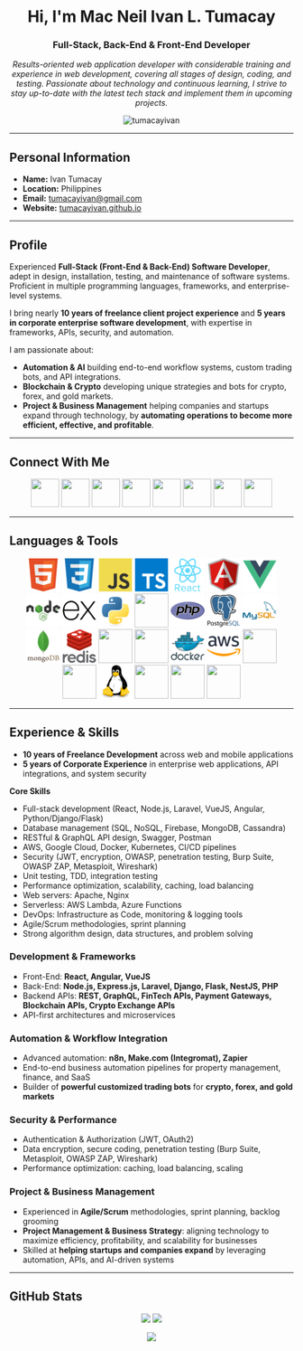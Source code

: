 <h1 align="center">Hi, I'm Mac Neil Ivan L. Tumacay</h1>
<h3 align="center">Full-Stack, Back-End & Front-End Developer</h3>

<p align="center">
  <em>Results-oriented web application developer with considerable training and experience in web development, covering all stages of design, coding, and testing. Passionate about technology and continuous learning, I strive to stay up-to-date with the latest tech stack and implement them in upcoming projects.</em>
</p>

<p align="center">
  <img src="https://komarev.com/ghpvc/?username=tumacayivan&label=Profile%20views&color=0e75b6&style=flat" alt="tumacayivan" />
</p>

---

## Personal Information
- **Name:** Ivan Tumacay  
- **Location:** Philippines  
- **Email:** tumacayivan@gmail.com  
- **Website:** [tumacayivan.github.io](https://tumacayivan.github.io)  

---

## Profile
Experienced **Full-Stack (Front-End & Back-End) Software Developer**, adept in design, installation, testing, and maintenance of software systems.  
Proficient in multiple programming languages, frameworks, and enterprise-level systems.  

I bring nearly **10 years of freelance client project experience** and **5 years in corporate enterprise software development**, with expertise in frameworks, APIs, security, and automation.  

I am passionate about:  
- **Automation & AI** building end-to-end workflow systems, custom trading bots, and API integrations.  
- **Blockchain & Crypto** developing unique strategies and bots for crypto, forex, and gold markets.  
- **Project & Business Management** helping companies and startups expand through technology, by **automating operations to become more efficient, effective, and profitable**.  


---

## Connect With Me
<div align="center">
  <a href="https://github.com/tumacayivan" target="blank"><img src="https://cdn.jsdelivr.net/gh/devicons/devicon/icons/github/github-original.svg" height="50" width="50"/></a>
  <a href="https://linkedin.com/in/ivan-tumacay" target="blank"><img src="https://raw.githubusercontent.com/rahuldkjain/github-profile-readme-generator/master/src/images/icons/Social/linked-in-alt.svg" height="50" width="50"/></a>
  <a href="https://twitter.com/" target="blank"><img src="https://raw.githubusercontent.com/rahuldkjain/github-profile-readme-generator/master/src/images/icons/Social/twitter.svg" height="50" width="50"/></a>
  <a href="https://facebook.com/" target="blank"><img src="https://raw.githubusercontent.com/rahuldkjain/github-profile-readme-generator/master/src/images/icons/Social/facebook.svg" height="50" width="50"/></a>
  <a href="https://instagram.com/" target="blank"><img src="https://raw.githubusercontent.com/rahuldkjain/github-profile-readme-generator/master/src/images/icons/Social/instagram.svg" height="50" width="50"/></a>
  <a href="https://youtube.com/" target="blank"><img src="https://raw.githubusercontent.com/rahuldkjain/github-profile-readme-generator/master/src/images/icons/Social/youtube.svg" height="50" width="50"/></a>
  <a href="mailto:tumacayivan@gmail.com" target="blank"><img src="https://cdn-icons-png.flaticon.com/512/732/732200.png" height="50" width="50"/></a>
  <a href="https://tumacayivan.github.io" target="blank"><img src="https://cdn-icons-png.flaticon.com/512/841/841364.png" height="50" width="50"/></a>
</div>

---

## Languages & Tools
<div align="center">
  <img src="https://raw.githubusercontent.com/devicons/devicon/master/icons/html5/html5-original.svg" height="60" width="60"/>
  <img src="https://raw.githubusercontent.com/devicons/devicon/master/icons/css3/css3-original.svg" height="60" width="60"/>
  <img src="https://raw.githubusercontent.com/devicons/devicon/master/icons/javascript/javascript-original.svg" height="60" width="60"/>
  <img src="https://raw.githubusercontent.com/devicons/devicon/master/icons/typescript/typescript-original.svg" height="60" width="60"/>
  <img src="https://raw.githubusercontent.com/devicons/devicon/master/icons/react/react-original-wordmark.svg" height="60" width="60"/>
  <img src="https://raw.githubusercontent.com/devicons/devicon/master/icons/angularjs/angularjs-original.svg" height="60" width="60"/>
  <img src="https://raw.githubusercontent.com/devicons/devicon/master/icons/vuejs/vuejs-original.svg" height="60" width="60"/>
  <img src="https://raw.githubusercontent.com/devicons/devicon/master/icons/nodejs/nodejs-original-wordmark.svg" height="60" width="60"/>
  <img src="https://raw.githubusercontent.com/devicons/devicon/master/icons/express/express-original.svg" height="60" width="60"/>
  <img src="https://raw.githubusercontent.com/devicons/devicon/master/icons/python/python-original.svg" height="60" width="60"/>
  <img src="https://cdn.worldvectorlogo.com/logos/django.svg" height="60" width="60"/>
  <!-- <img src="https://www.vectorlogo.zone/logos/pocoo_flask/pocoo_flask-icon.svg" height="60" width="60"/> -->
  <img src="https://raw.githubusercontent.com/devicons/devicon/master/icons/php/php-original.svg" height="60" width="60"/>
  <!-- <img src="https://raw.githubusercontent.com/devicons/devicon/master/icons/laravel/laravel-plain-wordmark.svg" height="60" width="60"/> -->
  <img src="https://raw.githubusercontent.com/devicons/devicon/master/icons/postgresql/postgresql-original-wordmark.svg" height="60" width="60"/>
  <img src="https://raw.githubusercontent.com/devicons/devicon/master/icons/mysql/mysql-original-wordmark.svg" height="60" width="60"/>
  <img src="https://raw.githubusercontent.com/devicons/devicon/master/icons/mongodb/mongodb-original-wordmark.svg" height="60" width="60"/>
  <img src="https://raw.githubusercontent.com/devicons/devicon/master/icons/redis/redis-original-wordmark.svg" height="60" width="60"/>
  <img src="https://www.vectorlogo.zone/logos/graphql/graphql-icon.svg" height="60" width="60"/>
  <img src="https://www.vectorlogo.zone/logos/getpostman/getpostman-icon.svg" height="60" width="60"/>
  <img src="https://raw.githubusercontent.com/devicons/devicon/master/icons/docker/docker-original-wordmark.svg" height="60" width="60"/>
  <!-- <img src="https://cdn.worldvectorlogo.com/logos/kubernetes.svg" height="60" width="60"/> -->
  <img src="https://raw.githubusercontent.com/devicons/devicon/master/icons/amazonwebservices/amazonwebservices-original-wordmark.svg" height="60" width="60"/>
  <img src="https://www.vectorlogo.zone/logos/google_cloud/google_cloud-icon.svg" height="60" width="60"/>
  <img src="https://www.vectorlogo.zone/logos/firebase/firebase-icon.svg" height="60" width="60"/>
  <img src="https://raw.githubusercontent.com/devicons/devicon/master/icons/linux/linux-original.svg" height="60" width="60"/>
  <img src="https://www.vectorlogo.zone/logos/gnu_bash/gnu_bash-icon.svg" height="60" width="60"/>
  <img src="https://www.vectorlogo.zone/logos/git-scm/git-scm-icon.svg" height="60" width="60"/>
  <img src="https://www.vectorlogo.zone/logos/figma/figma-icon.svg" height="60" width="60"/>
</div>

---

## Experience & Skills
- **10 years of Freelance Development** across web and mobile applications  
- **5 years of Corporate Experience** in enterprise web applications, API integrations, and system security  

**Core Skills**
- Full-stack development (React, Node.js, Laravel, VueJS, Angular, Python/Django/Flask)  
- Database management (SQL, NoSQL, Firebase, MongoDB, Cassandra)  
- RESTful & GraphQL API design, Swagger, Postman  
- AWS, Google Cloud, Docker, Kubernetes, CI/CD pipelines  
- Security (JWT, encryption, OWASP, penetration testing, Burp Suite, OWASP ZAP, Metasploit, Wireshark)  
- Unit testing, TDD, integration testing  
- Performance optimization, scalability, caching, load balancing  
- Web servers: Apache, Nginx  
- Serverless: AWS Lambda, Azure Functions  
- DevOps: Infrastructure as Code, monitoring & logging tools  
- Agile/Scrum methodologies, sprint planning  
- Strong algorithm design, data structures, and problem solving  

### Development & Frameworks
- Front-End: **React, Angular, VueJS**  
- Back-End: **Node.js, Express.js, Laravel, Django, Flask, NestJS, PHP**  
- Backend APIs: **REST, GraphQL, FinTech APIs, Payment Gateways, Blockchain APIs, Crypto Exchange APIs**  
- API-first architectures and microservices  

### Automation & Workflow Integration
- Advanced automation: **n8n, Make.com (Integromat), Zapier**  
- End-to-end business automation pipelines for property management, finance, and SaaS  
- Builder of **powerful customized trading bots** for **crypto, forex, and gold markets**  

### Security & Performance
- Authentication & Authorization (JWT, OAuth2)  
- Data encryption, secure coding, penetration testing (Burp Suite, Metasploit, OWASP ZAP, Wireshark)  
- Performance optimization: caching, load balancing, scaling  

### Project & Business Management
- Experienced in **Agile/Scrum** methodologies, sprint planning, backlog grooming  
- **Project Management & Business Strategy**: aligning technology to maximize efficiency, profitability, and scalability for businesses  
- Skilled at **helping startups and companies expand** by leveraging automation, APIs, and AI-driven systems  

---

## GitHub Stats
<p align="center">
  <img src="https://github-readme-stats.vercel.app/api?username=tumacayivan&show_icons=true&theme=default" height="180"/>
  <img src="https://github-readme-stats.vercel.app/api/top-langs?username=tumacayivan&show_icons=true&locale=en&layout=compact&theme=default" height="180"/>
</p>

<p align="center">
  <img src="https://github-readme-streak-stats.herokuapp.com/?user=tumacayivan&theme=default"/>
</p>

